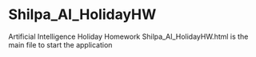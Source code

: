 # Shilpa_AI_HolidayHW 
Artificial Intelligence Holiday Homework
Shilpa_AI_HolidayHW.html is the main file to start the application
